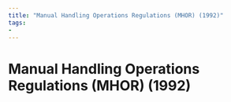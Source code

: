 ```yaml
---
title: "Manual Handling Operations Regulations (MHOR) (1992)"
tags: 
- 
---
```

# Manual Handling Operations Regulations (MHOR) (1992)










